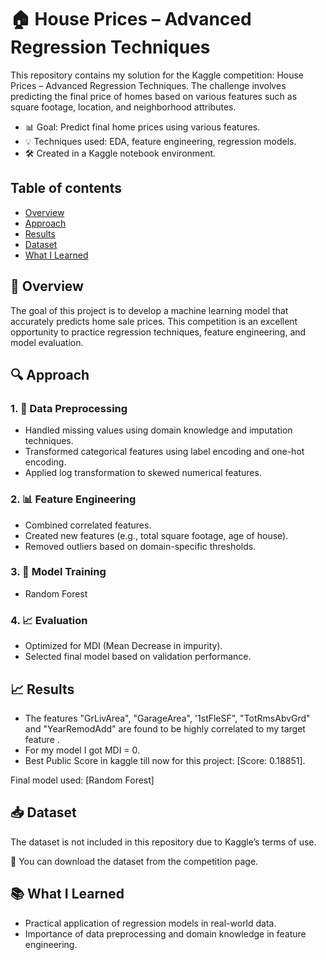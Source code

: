 # 🏠 House Prices – Advanced Regression Techniques
This repository contains my solution for the Kaggle competition: House Prices – Advanced Regression Techniques. The challenge involves predicting the final price of homes based on various features such as square footage, location, and neighborhood attributes.

- 📊 Goal: Predict final home prices using various features.
- 💡 Techniques used: EDA, feature engineering, regression models.
- 🛠️ Created in a Kaggle notebook environment.

## Table of contents
- [Overview](#overview)
- [Approach](#approach)
- [Results](#results)
- [Dataset ](#dataset )
- [What I Learned](#what-i-learned)
  
## 📌 Overview
The goal of this project is to develop a machine learning model that accurately predicts home sale prices. This competition is an excellent opportunity to practice regression techniques, feature engineering, and model evaluation.

## 🔍 Approach
### 1. 🧼 Data Preprocessing
- Handled missing values using domain knowledge and imputation techniques.
- Transformed categorical features using label encoding and one-hot encoding.
- Applied log transformation to skewed numerical features.
### 2. 📊 Feature Engineering
- Combined correlated features.
- Created new features (e.g., total square footage, age of house).
- Removed outliers based on domain-specific thresholds.
### 3. 🤖 Model Training
- Random Forest
### 4. 📈 Evaluation
- Optimized for MDI (Mean Decrease in impurity).
- Selected final model based on validation performance.

## 📈 Results
- The features "GrLivArea", "GarageArea", '1stFleSF", "TotRmsAbvGrd" and "YearRemodAdd" are found to be highly correlated to my target feature . 
- For my model I got MDI = 0.
- Best Public Score in kaggle till now for this project: [Score: 0.18851].

Final model used: [Random Forest]

## 📥 Dataset 
The dataset is not included in this repository due to Kaggle’s terms of use.

🔗 You can download the dataset from the competition page.

## 📚 What I Learned
- Practical application of regression models in real-world data.
- Importance of data preprocessing and domain knowledge in feature engineering.
